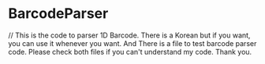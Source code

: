 # BarcodeParser

// This is the code to parser 1D Barcode. There is a Korean but if you want, you can use it whenever you want. And There is a file to test barcode parser code. Please check both files if you can't understand my code. Thank you.

